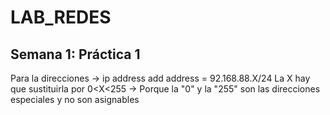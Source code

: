 # LAB_REDES
## Semana 1: Práctica 1
Para la direcciones -> ip address add address = 92.168.88.X/24
La X hay que sustituirla por 0<X<255 -> Porque la "0" y la "255" son las direcciones especiales y no son asignables
